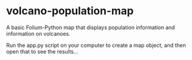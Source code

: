 # volcano-population-map
A basic Folium-Python map that displays population information and information on volcanoes.

Run the app.py script on your computer to create a map object, and then open that to see the results...
